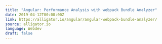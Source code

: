 ```yaml
---
title: "Angular: Performance Analysis with webpack Bundle Analyzer"
date: 2019-04-12T00:00:00Z
link: https://alligator.io/angular/angular-webpack-bundle-analyzer/
source: alligator.io
language: Webdev
draft: false
---
```

